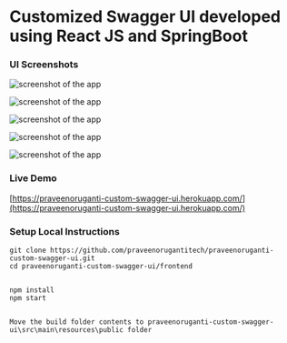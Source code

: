 # Customized Swagger UI developed using React JS and SpringBoot

### UI Screenshots

![screenshot of the app](https://raw.githubusercontent.com/praveenorugantitech/praveenoruganti-custom-swagger-ui/master/frontend/src/images/1.PNG)

![screenshot of the app](https://raw.githubusercontent.com/praveenorugantitech/praveenoruganti-custom-swagger-ui/master/frontend/src/images/2.PNG)

![screenshot of the app](https://raw.githubusercontent.com/praveenorugantitech/praveenoruganti-custom-swagger-ui/master/frontend/src/images/3.PNG)

![screenshot of the app](https://raw.githubusercontent.com/praveenorugantitech/praveenoruganti-custom-swagger-ui/master/frontend/src/images/4.PNG)

![screenshot of the app](https://raw.githubusercontent.com/praveenorugantitech/praveenoruganti-custom-swagger-ui/master/frontend/src/images/5.PNG)


### Live Demo

[https://praveenoruganti-custom-swagger-ui.herokuapp.com/](https://praveenoruganti-custom-swagger-ui.herokuapp.com/)

### Setup Local Instructions

```
git clone https://github.com/praveenorugantitech/praveenoruganti-custom-swagger-ui.git
cd praveenoruganti-custom-swagger-ui/frontend


npm install
npm start


Move the build folder contents to praveenoruganti-custom-swagger-ui\src\main\resources\public folder

```









